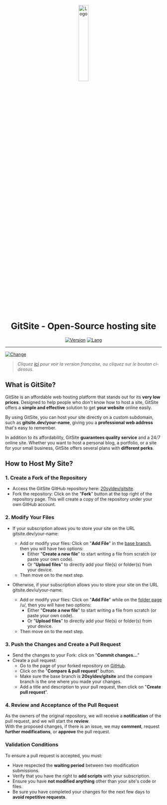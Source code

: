 <div align="center">
  <a href="https://gitsite.dev"><img src="https://gitsite.dev/images/gitsite.png" alt="Logo" width="25%" height="auto"></a>

# GitSite - Open-Source hosting site
  [![Version](https://custom-icon-badges.demolab.com/badge/Site%20:-v0.9.0-ff6666?logo=gitsite&labelColor=23272A)](https://github.com/20syldev/gitsite/releases/latest)
  [![Lang](https://img.shields.io/badge/Lang%20:-EN-ff6666?labelColor=23272A)](https://github.com/20syldev/gitsite#readme)
</div>

---

[![Change](https://img.shields.io/badge/Langue%20:-FR-ff6666?labelColor=23272A)](https://github.com/20syldev/gitsite#readme)
> *Cliquez [ici](https://github.com/20syldev/gitsite#readme) pour voir la version française, ou cliquez sur le bouton ci-dessus.*

## What is GitSite?
GitSite is an affordable web hosting platform that stands out for its **very low prices**. Designed to help people who don't know how to host a site, GitSite offers a **simple and effective** solution to get **your website** online easily.

By using GitSite, you can host your site directly on a custom subdomain, such as **gitsite.dev/your-name**, giving you a **professional web address** that's easy to remember.

In addition to its affordability, GitSite **guarantees quality service** and a 24/7 online site. Whether you want to host a personal blog, a portfolio, or a site for your small business, GitSite offers several plans with **different perks**.


## How to Host My Site?

### 1. Create a Fork of the Repository
- Access the GitSite GitHub repository here: [20syldev/gitsite](https://github.com/20syldev/gitsite).
- Fork the repository: Click on the "**Fork**" button at the top right of the repository page. This will create a copy of the repository under your own GitHub account.

### 2. Modify Your Files
- If your subscription allows you to store your site on the URL gitsite.dev/your-name:
  - Add or modify your files: Click on "**Add File**" in the [base branch](https://github.com/20syldev/gitsite/tree/main), then you will have two options:
    - Either "**Create a new file**" to start writing a file from scratch (or paste your own code).
    - Or "**Upload files**" to directly add your file(s) or folder(s) from your device.
  - Then move on to the next step.

- Otherwise, if your subscription allows you to store your site on the URL gitsite.dev/u/your-name:
  - Add or modify your files: Click on "**Add File**" while on the [folder page](https://github.com/20syldev/gitsite/tree/main/u) /u/, then you will have two options:
    - Either "**Create a new file**" to start writing a file from scratch (or paste your own code).
    - Or "**Upload files**" to directly add your file(s) or folder(s) from your device.
  - Then move on to the next step.

### 3. Push the Changes and Create a Pull Request
- Send the changes to your Fork: click on "**Commit changes...**"
- Create a pull request:
  - Go to the page of your forked repository on [GitHub](https://github.com).
  - Click on the "**Compare & pull request**" button.
  - Make sure the base branch is **20syldev/gitsite** and the compare branch is the one where you made your changes.
  - Add a title and description to your pull request, then click on "**Create pull request**".

### 4. Review and Acceptance of the Pull Request
As the owners of the original repository, we will receive a **notification** of the pull request, and we will start the **review**.  
With the proposed changes, if there is an issue, we may **comment**, request **further modifications**, or **approve** the pull request.

### Validation Conditions
To ensure a pull request is accepted, you must:
- Have respected the **waiting period** between two modification submissions.
- Verify that you have the right to **add scripts** with your subscription.
- Ensure you have **not modified anything** other than your site's code or files.
- Be sure you have completed your changes for the next few days to **avoid repetitive requests**.
